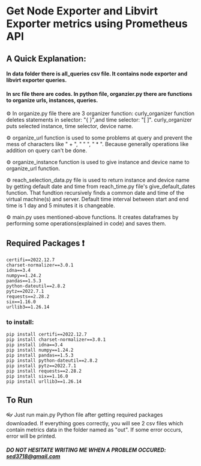 # Get Node Exporter and Libvirt Exporter metrics using Prometheus API

## A Quick Explanation:
#### In data folder there is all_queries csv file. It contains node exporter and libvirt exporter queries.
#### In src file there are codes. In python file, organzier.py there are functions to organize urls, instances, queries.

⚙️ In organize.py file there are 3 organizer function: curly_organizer function deletes statements in selector: "{ }",and time selector: "[ ]". curly_organizer puts selected instance, time selector, device name.

⚙️ organize_url function is used to some problems at query and prevent the mess of characters like " + ", " " ", " * ". Because generally operations like addition on query can't be done. 

⚙️ organize_instance function is used to give instance and device name to organize_url function.

⚙️ reach_selection_data.py file is used to return instance and device name by getting default date and time from reach_time.py file's give_default_dates function. That fundtion recursively finds a common date and time of the virtual machine(s) and server. Default time interval between start and end time is 1 day and 5 minutes it is changeable.

⚙️ main.py uses mentioned-above functions. It creates dataframes by performing some operations(explained in code) and saves them.

## Required Packages ❗
```
certifi==2022.12.7
charset-normalizer==3.0.1
idna==3.4
numpy==1.24.2
pandas==1.5.3
python-dateutil==2.8.2
pytz==2022.7.1
requests==2.28.2
six==1.16.0
urllib3==1.26.14
```
### to install:
```pip
pip install certifi==2022.12.7
pip install charset-normalizer==3.0.1
pip install idna==3.4
pip install numpy==1.24.2
pip install pandas==1.5.3
pip install python-dateutil==2.8.2
pip install pytz==2022.7.1
pip install requests==2.28.2
pip install six==1.16.0
pip install urllib3==1.26.14
```

## To Run
👓 Just run main.py Python file after getting required packages downloaded. If everything goes correctly, you will see 2 csv files which contain metrics data in the folder named as "out". If some error occurs, error will be printed. 

##### DO NOT HESITATE WRITING ME WHEN A PROBLEM OCCURED: sed3718@gmail.com
